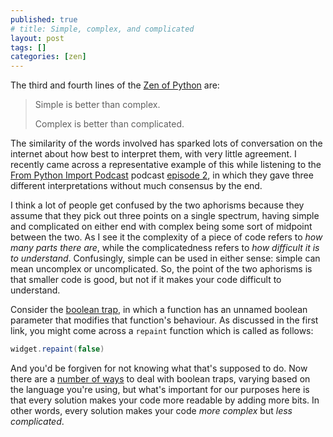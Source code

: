 ```yaml
---
published: true
# title: Simple, complex, and complicated
layout: post
tags: []
categories: [zen]
---
```

The third and fourth lines of the [Zen of Python](https://www.python.org/dev/peps/pep-0020/) are:

> Simple is better than complex.
>
> Complex is better than complicated.

The similarity of the words involved has sparked lots of conversation on the internet about how best to interpret them, with very little agreement. I recently came across a representative example of this while listening to the [From Python Import Podcast](http://frompythonimportpodcast.com) podcast [episode 2](http://frompythonimportpodcast.com/?p=34), in which they gave three different interpretations without much consensus by the end.

I think a lot of people get confused by the two aphorisms because they assume that they pick out three points on a single spectrum, having simple and complicated on either end with complex being some sort of midpoint between the two. As I see it the complexity of a piece of code refers to *how many parts there are*, while the complicatedness refers to *how difficult it is to understand*. Confusingly, simple can be used in either sense: simple can mean uncomplex or uncomplicated. So, the point of the two aphorisms is that smaller code is good, but not if it makes your code difficult to understand.

Consider the [boolean trap](https://ariya.io/2011/08/hall-of-api-shame-boolean-trap), in which a function has an unnamed boolean parameter that modifies that function's behaviour. As discussed in the first link, you might come across a `repaint` function which is called as follows:

```java
widget.repaint(false)
```

And you'd be forgiven for not knowing what that's supposed to do. Now there are a [number of ways](http://stackoverflow.com/questions/6107221/alternatives-to-passing-a-flag-into-a-method) to deal with boolean traps, varying based on the language you're using, but what's important for our purposes here is that every solution makes your code more readable by adding more bits. In other words, every solution makes your code *more complex* but *less complicated*.
